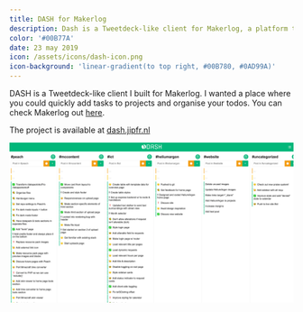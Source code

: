 ```yaml
---
title: DASH for Makerlog
description: Dash is a Tweetdeck-like client for Makerlog, a platform to track your progress.
color: '#00B77A'
date: 23 may 2019
icon: /assets/icons/dash-icon.png
icon-background: 'linear-gradient(to top right, #00B780, #0AD99A)'
---
```


DASH is a Tweetdeck-like client I built for Makerlog. I wanted a place where you could quickly add tasks to projects and organise your todos. You can check Makerlog out [here](https://getmakerlog.com).

The project is available at [dash.jipfr.nl](https://dash.jipfr.nl)

![Columns of tasks for many projects](https://raw.githubusercontent.com/JipFr/jipfr/master/projects/dash.png)
